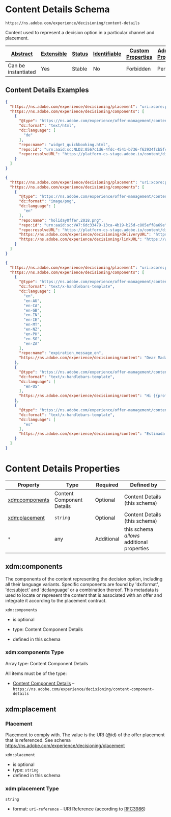 
# Content Details Schema

```
https://ns.adobe.com/experience/decisioning/content-details
```

Content used to represent a decision option in a particular channel and placement.

| [Abstract](../../../../abstract.md) | [Extensible](../../../../extensions.md) | [Status](../../../../status.md) | [Identifiable](../../../../id.md) | [Custom Properties](../../../../extensions.md) | [Additional Properties](../../../../extensions.md) | Defined In |
|-------------------------------------|-----------------------------------------|---------------------------------|-----------------------------------|------------------------------------------------|----------------------------------------------------|------------|
| Can be instantiated | Yes | Stable | No | Forbidden | Permitted | [adobe/experience/decisioning/content-details.schema.json](adobe/experience/decisioning/content-details.schema.json) |

## Content Details Examples

```json
{
  "https://ns.adobe.com/experience/decisioning/placement": "uri:xcore:placement-0003",
  "https://ns.adobe.com/experience/decisioning/components": [
    {
      "@type": "https://ns.adobe.com/experience/offer-management/content-component-html",
      "dc:format": "text/html",
      "dc:language": [
        "de"
      ],
      "repo:name": "widget_quickbooking.html",
      "repo:id": "urn:aaid:sc:NLD2:0567c1d6-4fdc-4541-b736-f62934fcb5fc",
      "repo:resolveURL": "https://platform-cs-stage.adobe.io/content/directory/resolve?asset_id=&quot;urn:aaid:sc:NLD2:0567c1d6-4fdc-4541-b736-f62934fcb5fc&quot;"
    }
  ]
}
```

```json
{
  "https://ns.adobe.com/experience/decisioning/placement": "uri:xcore:placement-0002",
  "https://ns.adobe.com/experience/decisioning/components": [
    {
      "@type": "https://ns.adobe.com/experience/offer-management/content-component-imagelink",
      "dc:format": "image/png",
      "dc:language": [
        "en"
      ],
      "repo:name": "holidayOffer.2018.png",
      "repo:id": "urn:aaid:sc:VA7:6dc33479-13ca-4b19-b25d-c805eff8a69e",
      "repo:resolveURL": "https://platform-cs-stage.adobe.io/content/directory/resolve?asset_id=&quot;urn:aaid:sc:VA7:6dc33479-13ca-4b19-b25d-c805eff8a69e&quot;",
      "https://ns.adobe.com/experience/decisioning/deliveryURL": "https://www.mycompany.com/product?trackId=12345",
      "https://ns.adobe.com/experience/decisioning/linkURL": "https://www.mycompany.com/product?trackId=12345"
    }
  ]
}
```

```json
{
  "https://ns.adobe.com/experience/decisioning/placement": "uri:xcore:placement-0001",
  "https://ns.adobe.com/experience/decisioning/components": [
    {
      "@type": "https://ns.adobe.com/experience/offer-management/content-component-text-template",
      "dc:format": "text/x-handlebars-template",
      "dc:language": [
        "en",
        "en-AU",
        "en-CA",
        "en-GB",
        "en-IN",
        "en-IE",
        "en-MT",
        "en-NZ",
        "en-PH",
        "en-SG",
        "en-ZA"
      ],
      "repo:name": "expiration_message_en",
      "https://ns.adobe.com/experience/decisioning/content": "Dear Madam {{profile.person.lastName}}, the offer expires on 12/6/2018"
    },
    {
      "@type": "https://ns.adobe.com/experience/offer-management/content-component-text-template",
      "dc:format": "text/x-handlebars-template",
      "dc:language": [
        "en-US"
      ],
      "https://ns.adobe.com/experience/decisioning/content": "Hi {{profile.person.firstName}}, your offer expires on 6/12/2018"
    },
    {
      "@type": "https://ns.adobe.com/experience/offer-management/content-component-text-template",
      "dc:format": "text/x-handlebars-template",
      "dc:language": [
        "es"
      ],
      "https://ns.adobe.com/experience/decisioning/content": "Estimada señora {{profile.person.lastName}}: La oferta vence el 12/6/2018"
    }
  ]
}
```


# Content Details Properties

| Property | Type | Required | Defined by |
|----------|------|----------|------------|
| [xdm:components](#xdmcomponents) | Content Component Details | Optional | Content Details (this schema) |
| [xdm:placement](#xdmplacement) | `string` | Optional | Content Details (this schema) |
| `*` | any | Additional | this schema *allows* additional properties |

## xdm:components

The components of the content representing the decision option, including all their language variants. Specific components are found by 'dx:format', 'dc:subject' and 'dc:language' or a combination thereof. This metadata is used to locate or represent the content that is associated with an offer and integrate it according to the placement contract.

`xdm:components`
* is optional
* type: Content Component Details

* defined in this schema

### xdm:components Type


Array type: Content Component Details

All items must be of the type:
* [Content Component Details](content-component-details.schema.md) – `https://ns.adobe.com/experience/decisioning/content-component-details`








## xdm:placement
### Placement

Placement to comply with. The value is the URI (@id) of the offer placement that is referenced. See schema https://ns.adobe.com/experience/decisioning/placement

`xdm:placement`
* is optional
* type: `string`
* defined in this schema

### xdm:placement Type


`string`
* format: `uri-reference` – URI Reference (according to [RFC3986](https://tools.ietf.org/html/rfc3986))





